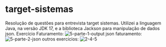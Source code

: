 # target-sistemas
Resolução de questões para entrevista target sistemas.
Utilizei a linguagem Java, na versão JDK 17, e a biblioteca Jackson para manipulação de dados json.
Exercício Faturamento:
![5-parte-1-output](https://github.com/user-attachments/assets/22a2d11c-af93-463e-a3ab-8f7109ecb275)
json faturamento:
![5-parte-2-json](https://github.com/user-attachments/assets/c6445bf8-3b37-4d51-9e65-4caa0a0220d1)
outros exercicios:
![2-4-5](https://github.com/user-attachments/assets/ede40f10-705c-4832-b476-07f8db24f200)
